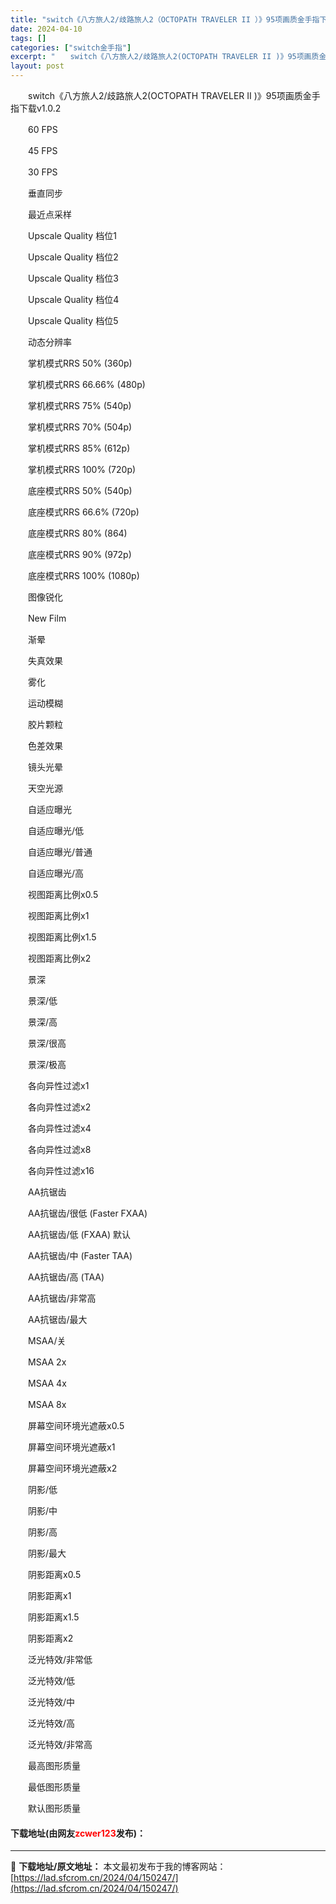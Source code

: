 ```yaml
---
title: "switch《八方旅人2/歧路旅人2（OCTOPATH TRAVELER II ）》95项画质金手指下载v1.0.2"
date: 2024-04-10
tags: []
categories: ["switch金手指"]
excerpt: "　　switch《八方旅人2/歧路旅人2(OCTOPATH TRAVELER II )》95项画质金手指下载v1.0.2 　　60 FPS 　　45 FPS 　　30 FPS 　　垂直同步 　　最近点采样 　　Upscale Quality 档位1 　　Upscale Quality 档位2 　　U&hellip;"
layout: post
---
```


 <p>　　switch《八方旅人2/歧路旅人2(OCTOPATH TRAVELER II )》95项画质金手指下载v1.0.2</p> <p>　　60 FPS</p> <p>　　45 FPS</p> <p>　　30 FPS</p> <p>　　垂直同步</p> <p>　　最近点采样</p> <p>　　Upscale Quality 档位1</p> <p>　　Upscale Quality 档位2</p> <p>　　Upscale Quality 档位3</p> <p>　　Upscale Quality 档位4</p> <p>　　Upscale Quality 档位5</p> <p>　　动态分辨率</p> <p>　　掌机模式RRS 50% (360p)</p> <p>　　掌机模式RRS 66.66% (480p)</p> <p>　　掌机模式RRS 75% (540p)</p> <p>　　掌机模式RRS 70% (504p)</p> <p>　　掌机模式RRS 85% (612p)</p> <p>　　掌机模式RRS 100% (720p)</p> <p>　　底座模式RRS 50% (540p)</p> <p>　　底座模式RRS 66.6% (720p)</p> <p>　　底座模式RRS 80% (864)</p> <p>　　底座模式RRS 90% (972p)</p> <p>　　底座模式RRS 100% (1080p)</p> <p>　　图像锐化</p> <p>　　New Film</p> <p>　　渐晕</p> <p>　　失真效果</p> <p>　　雾化</p> <p>　　运动模糊</p> <p>　　胶片颗粒</p> <p>　　色差效果</p> <p>　　镜头光晕</p> <p>　　天空光源</p> <p>　　自适应曝光</p> <p>　　自适应曝光/低</p> <p>　　自适应曝光/普通</p> <p>　　自适应曝光/高</p> <p>　　视图距离比例x0.5</p> <p>　　视图距离比例x1</p> <p>　　视图距离比例x1.5</p> <p>　　视图距离比例x2</p> <p>　　景深</p> <p>　　景深/低</p> <p>　　景深/高</p> <p>　　景深/很高</p> <p>　　景深/极高</p> <p>　　各向异性过滤x1</p> <p>　　各向异性过滤x2</p> <p>　　各向异性过滤x4</p> <p>　　各向异性过滤x8</p> <p>　　各向异性过滤x16</p> <p>　　AA抗锯齿</p> <p>　　AA抗锯齿/很低 (Faster FXAA)</p> <p>　　AA抗锯齿/低 (FXAA) 默认</p> <p>　　AA抗锯齿/中 (Faster TAA)</p> <p>　　AA抗锯齿/高 (TAA)</p> <p>　　AA抗锯齿/非常高</p> <p>　　AA抗锯齿/最大</p> <p>　　MSAA/关</p> <p>　　MSAA 2x</p> <p>　　MSAA 4x</p> <p>　　MSAA 8x</p> <p>　　屏幕空间环境光遮蔽x0.5</p> <p>　　屏幕空间环境光遮蔽x1</p> <p>　　屏幕空间环境光遮蔽x2</p> <p>　　阴影/低</p> <p>　　阴影/中</p> <p>　　阴影/高</p> <p>　　阴影/最大</p> <p>　　阴影距离x0.5</p> <p>　　阴影距离x1</p> <p>　　阴影距离x1.5</p> <p>　　阴影距离x2</p> <p>　　泛光特效/非常低</p> <p>　　泛光特效/低</p> <p>　　泛光特效/中</p> <p>　　泛光特效/高</p> <p>　　泛光特效/非常高</p> <p>　　最高图形质量</p> <p>　　最低图形质量</p> <p>　　默认图形质量</p> <p><h4>下载地址(由网友<font color="red">zcwer123</font>发布)：</h4></p> 

---
📖 **下载地址/原文地址：** 本文最初发布于我的博客网站：[https://lad.sfcrom.cn/2024/04/150247/](https://lad.sfcrom.cn/2024/04/150247/)
